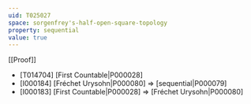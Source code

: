 ```yaml
---
uid: T025027
space: sorgenfrey's-half-open-square-topology
property: sequential
value: true
---
```

[[Proof]]

* [T014704] [First Countable|P000028]
* [I000184] [Fréchet Urysohn|P000080] => [sequential|P000079]
* [I000183] [First Countable|P000028] => [Fréchet Urysohn|P000080]

